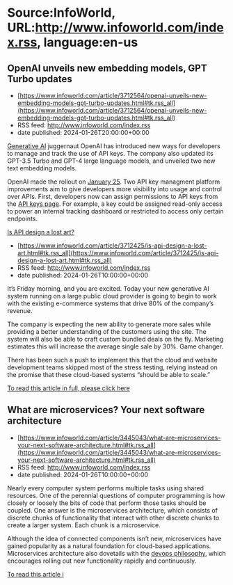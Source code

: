 # Source:InfoWorld, URL:http://www.infoworld.com/index.rss, language:en-us

## OpenAI unveils new embedding models, GPT Turbo updates
 - [https://www.infoworld.com/article/3712564/openai-unveils-new-embedding-models-gpt-turbo-updates.html#tk.rss_all](https://www.infoworld.com/article/3712564/openai-unveils-new-embedding-models-gpt-turbo-updates.html#tk.rss_all)
 - RSS feed: http://www.infoworld.com/index.rss
 - date published: 2024-01-26T20:00:00+00:00

<article>
	<section class="page">
<p><a href="https://www.infoworld.com/article/3689973/what-is-generative-ai-artificial-intelligence-that-creates.html">Generative AI</a> juggernaut OpenAI has introduced new ways for developers to manage and track the use of API keys. The company also updated its GPT-3.5 Turbo and GPT-4 large language models, and unveiled two new text embedding models.</p><p>OpenAI made the rollout on <a href="https://openai.com/blog/new-embedding-models-and-api-updates" rel="nofollow">January 25</a>. Two API key managment platform improvements aim to give developers more visibility into usage and control over APIs. First, developers now can assign permissions to API keys from the <a href="https://platform.openai.com/api-keys" rel="nofollow">API keys page</a>. For example, a key could be assigned read-only access to power an internal tracking dashboard or restricted to access only certain endpoints.</p><p class="jumpTag"><a href="/article/3712564/openai-unvei

## Is API design a lost art?
 - [https://www.infoworld.com/article/3712425/is-api-design-a-lost-art.html#tk.rss_all](https://www.infoworld.com/article/3712425/is-api-design-a-lost-art.html#tk.rss_all)
 - RSS feed: http://www.infoworld.com/index.rss
 - date published: 2024-01-26T10:00:00+00:00

<article>
	<section class="page">
<p>It’s Friday morning, and you are excited. Today your new generative AI system running on a large public cloud provider is going to begin to work with the existing e-commerce systems that drive 80% of the company’s revenue.</p><p>The company is expecting the new ability to generate more sales while providing a better understanding of the customers using the site. The system will also be able to craft custom bundled deals on the fly. Marketing estimates this will increase the average single sale by 30%. Game changer.</p><p>There has been such a push to implement this that the cloud and website development teams skipped most of the stress testing, relying instead on the promise that these cloud-based systems “should be able to scale.”</p><p class="jumpTag"><a href="/article/3712425/is-api-design-a-lost-art.html#jump">To read this article in full, please click here</a></p></section></article>

## What are microservices? Your next software architecture
 - [https://www.infoworld.com/article/3445043/what-are-microservices-your-next-software-architecture.html#tk.rss_all](https://www.infoworld.com/article/3445043/what-are-microservices-your-next-software-architecture.html#tk.rss_all)
 - RSS feed: http://www.infoworld.com/index.rss
 - date published: 2024-01-26T10:00:00+00:00

<article>
	<section class="page">
<p>Nearly every computer system performs multiple tasks using shared resources. One of the perennial questions of computer programming is how closely or loosely the bits of code that perform those tasks should be coupled. One answer is the microservices architecture, which consists of discrete chunks of functionality that interact with other discrete chunks to create a larger system. Each chunk is a microservice.</p><p>Although the idea of connected components isn’t new, microservices have gained popularity as a natural foundation for cloud-based applications. Microservices architecture also dovetails with the <a href="https://www.infoworld.com/article/3215275/what-is-devops-transforming-software-development.html">devops philosophy</a>, which encourages rolling out new functionality rapidly and continuously.</p><p class="jumpTag"><a href="/article/3445043/what-are-microservices-your-next-software-architecture.html#jump">To read this article i


